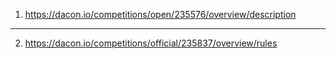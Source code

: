 1) https://dacon.io/competitions/open/235576/overview/description
-------------
2) https://dacon.io/competitions/official/235837/overview/rules
